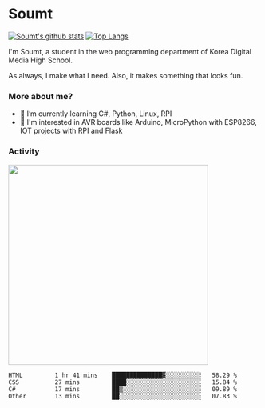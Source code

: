 # Soumt
[![Soumt's github stats](https://github-readme-stats.vercel.app/api?username=soumt-r)](https://github.com/anuraghazra/github-readme-stats)
[![Top Langs](https://github-readme-stats.vercel.app/api/top-langs/?username=soumt-r&layout=compact)](https://github.com/anuraghazra/github-readme-stats)

I'm Soumt, a student in the web programming department of Korea Digital Media High School.

As always, I make what I need. Also, it makes something that looks fun.

### More about me?
- 🌱 I’m currently learning C#, Python, Linux, RPI
- :pushpin: I'm interested in AVR boards like Arduino, MicroPython with ESP8266, IOT projects with RPI and Flask


### Activity
<img height="400" img src="https://wakatime.com/share/@soumt_r/0e4d0df5-374b-4c75-8ddb-57d54d739f69.svg"></img>

<!--START_SECTION:waka-->

```text
HTML         1 hr 41 mins    ██████████████▓░░░░░░░░░░   58.29 %
CSS          27 mins         ████░░░░░░░░░░░░░░░░░░░░░   15.84 %
C#           17 mins         ██▒░░░░░░░░░░░░░░░░░░░░░░   09.89 %
Other        13 mins         ██░░░░░░░░░░░░░░░░░░░░░░░   07.83 %
```

<!--END_SECTION:waka-->

